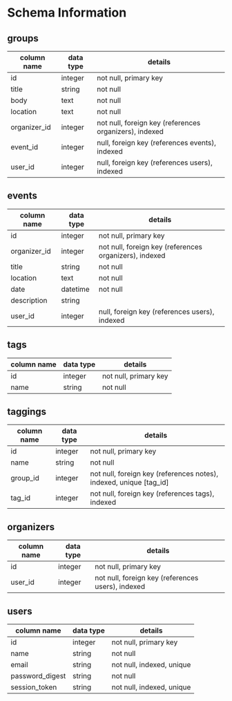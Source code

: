 # Schema Information

## groups
column name | data type | details
------------|-----------|-----------------------
id          | integer   | not null, primary key
title       | string    | not null
body        | text      | not null
location    | text      | not null
organizer_id| integer   | not null, foreign key (references organizers), indexed
event_id    | integer   | null, foreign key (references events), indexed
user_id     | integer   | null, foreign key (references users), indexed

## events
column name | data type | details
------------|-----------|-----------------------
id          | integer   | not null, primary key
organizer_id| integer   | not null, foreign key (references organizers), indexed
title       | string    | not null
location    | text      | not null
date        | datetime  | not null
description | string    |
user_id     | integer   | null, foreign key (references users), indexed

## tags
column name | data type | details
------------|-----------|-----------------------
id          | integer   | not null, primary key
name        | string    | not null

## taggings
column name | data type | details
------------|-----------|-----------------------
id          | integer   | not null, primary key
name        | string    | not null
group_id    | integer   | not null, foreign key (references notes), indexed, unique [tag_id]
tag_id      | integer   | not null, foreign key (references tags), indexed

## organizers
column name | data type | details
------------|-----------|-----------------------
id          | integer   | not null, primary key
user_id     | integer   | not null, foreign key (references users), indexed

## users
column name     | data type | details
----------------|-----------|-----------------------
id              | integer   | not null, primary key
name            | string    | not null
email           | string    | not null, indexed, unique
password_digest | string    | not null
session_token   | string    | not null, indexed, unique
